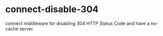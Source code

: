 connect-disable-304
==================
connect middleware for disabling 304 HTTP Status Code and have a no-cache server.
